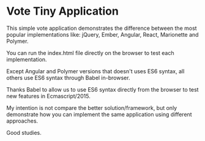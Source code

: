 Vote Tiny Application
=====================

This simple vote application demonstrates the difference between the most popular implementations like: jQuery, Ember, Angular, React, Marionette and Polymer.

You can run the index.html file directly on the browser to test each implementation.

Except Angular and Polymer versions that doesn't uses ES6 syntax, all others use ES6 syntax through Babel in-browser.

Thanks Babel to allow us to use ES6 syntax directly from the browser to test new features in Ecmascript/2015.

My intention is not compare the better solution/framework, but only demonstrate how you can implement the same application using different approaches.

Good studies.
